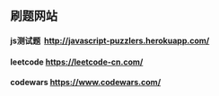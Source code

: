 
## 刷题网站

#### js测试题  http://javascript-puzzlers.herokuapp.com/
#### leetcode  https://leetcode-cn.com/
#### codewars https://www.codewars.com/
